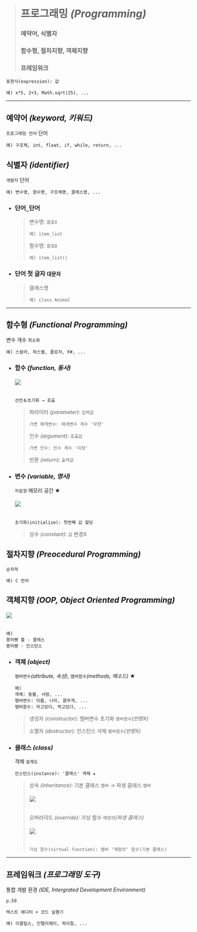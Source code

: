 ># 프로그래밍 *(Programming)*
>
>### 예약어, 식별자 
>### 함수형, 절차지향, 객체지향
>### 프레임워크
```
표현식(expression): 값

예) x*5, 2+3, Math.sqrt(25), ...
```
---

## 예약어 *(keyword, 키워드)*
`프로그래밍 언어` 단어
```angular2html
예) 구조체, int, float, if, while, return, ...
```

## 식별자 *(identifier)*
`개발자` 단어
```
예) 변수명, 함수명, 구조체명, 클래스명, ...
```

+ ### 단어`_`단어
  >변수명: `괄호X`
  >```
  >예) item_list
  >```
  >
  >함수명: `괄호O`
  >```
  >예) item_list()
  >```

+ ### 단어 첫 글자 `대문자`
  >클래스명
  >```
  >예) class Animal
  >```

---

## 함수형 *(Functional Programming)*
변수 개수 `최소화`
```angular2html
예) 스칼라, 하스켈, 클로저, F#, ...
```

+ ### 함수 *(function, 동사)*
  ###### <img src = 'img/함수.png'>
  ```
  선언＆초기화 → 호출
  ```
  >파라미터 *(parameter)*: `입력값`
  >```
  >가변 매개변수: 매개변수 개수 '무한'
  >```
  >인수 *(argument)*: `호출값`
  >```
  >가변 인수: 인수 개수 '미정'
  >```
  >반환 *(return)*: `출력값`

+ ### 변수 *(variable, 명사)*
  `자료형` 메모리 공간 ★
  ###### <img src = 'img/변수.png'>
  ```
  초기화(initialize): 첫번째 값 할당
  ```
  >상수 *(constant)*: `값` 변경X

## 절차지향 *(Preocedural Programming)*
`순차적`
```angular2html
예) C 언어
```

## 객체지향 *(OOP, Object Oriented Programming)*
###### <img src = 'img/객체지향 프로그래밍.png'>
```
예)
붕어빵 틀 - 클래스
붕어빵 - 인스턴스
```

+ ### 객체 *(object)*
  `멤버변수`*(attribute, 속성)*, `멤버함수`*(methods, 메소드)* ★
  ```
  예) 
  객체: 동물, 사람, ...
  멤버변수: 이름, 나이, 몸무게, ...
  멤버함수: 자고있다, 먹고있다, ...
  ```
  >생성자 *(constructor)*: 멤버변수 초기화 `멤버함수`*(반환X)*
  >
  >소멸자 *(destructor)*: 인스턴스 삭제 `멤버함수`*(반환X)*


+ ### 클래스 *(class)*
  객체 `설계도`
  ``` 
  인스턴스(instance): '클래스' 객체 ★ 
  ```
  >상속 *(inheritance)*: 기본 클래스 `멤버` → 파생 클래스 `멤버`
  >###### <img src = 'img/상속.png'>
  > 
  >오버라이드 *(override)*: 가상 함수 `재정의`*(파생 클래스)*
  >###### <img src = 'img/오버라이드.png'>
  >```
  >가상 함수(virtual function): 멤버 '재정의' 함수(기본 클래스)
  >```

---

## 프레임워크 *(프로그래밍 도구)*
통합 개발 환경 *(IDE, Intergrated Development Environment)*
```angular2html
p.59

텍스트 에디터 + 코드 실행기

예) 이클립스, 인텔리제이, 파이참, ...
```
